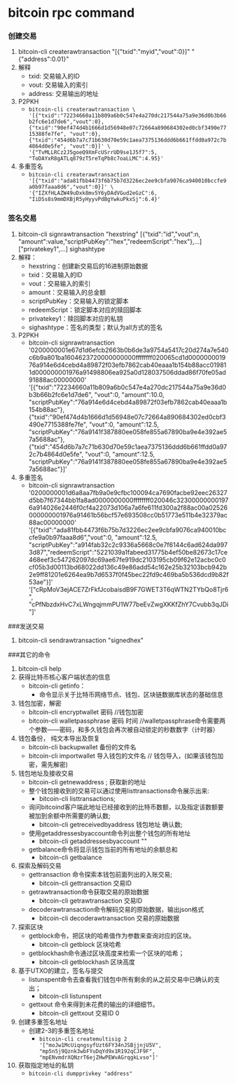# bitcoin rpc command 
### 创建交易
1. bitcoin-cli createrawtransaction "[{\"txid\":\"myid\",\"vout\":0}]" "{\"address\":0.01}"
3. 解释
    * txid: 交易输入的ID
    * vout: 交易输入的索引
    * address: 交易输出的地址
4. P2PKH
    * `bitcoin-cli createrawtransaction \
'[{"txid":"72234660a11b809a6b0c547e4a270dc217544a75a9e36d0b3b66b2fc6e1d7de6","vout":0},{"txid":"90ef474d4b1666d1d56948e07c72664a890684302ed0cbf3490e7715388fe7fe", "vout":0}, {"txid":"454d6b7a7c71b630d70e59c1aea7375136ddd6b661ffdd0a972c7b4864d0e5fe", "vout":0}]' \
'{"TvMLLRCz2J5goeQ9XmFcUSrrUD9se1J5f7":5, "ToDAYxR8gATLq879zT5reTqPb8c7oaLLMC":4.95}'`
5. 多重签名
    * `bitcoin-cli createrawtransaction '[{"txid":"ada81fbb4473f6b75b7d3226ec2ee9cbfa9076ca940010bccfe9a0b97faaa8d6","vout":0}]' \
'{"IZXfHLAZW49uDxk8mv5Y6yDAdVGud2eGzC":6, "IiDSs8s9mmDXBjR5yHyyvPdBgYwkuPkxSj":6.4}'`

### 签名交易
1. bitcoin-cli signrawtransaction "hexstring"  [{"txid":"id","vout":n, "amount":value,"scriptPubKey":"hex","redeemScript":"hex"},...] ["privatekey1",...] sighashtype 
2. 解释：
    * hexstring：创建新交易后的16进制原始数据
    * txid：交易输入的ID
    * vout：交易输入的索引
    * amount：交易输入的总金额
    * scriptPubKey：交易输入的锁定脚本
    * redeemScript：锁定脚本对应的赎回脚本
    * privatekey1：赎回脚本对应的私钥
    * sighashtype：签名的类型；默认为all方式的签名
2. P2PKH
    * bitcoin-cli signrawtransaction '0200000001e67d1d6efcb2663b0b6de3a9754a5417c20d274a7e540c6b9a801ba1604623720000000000ffffffff020065cd1d000000001976a914e6d4cebd4a89872f03efb7862cab40eaaa1b154b88acc019811d000000001976a91498806ea925a0d128037506ddad86f70fe05ad91888ac00000000' '[{"txid":"72234660a11b809a6b0c547e4a270dc217544a75a9e36d0b3b66b2fc6e1d7de6", "vout":0, "amount":10.0, "scriptPubKey":"76a914e6d4cebd4a89872f03efb7862cab40eaaa1b154b88ac"},{"txid":"90ef474d4b1666d1d56948e07c72664a890684302ed0cbf3490e7715388fe7fe", "vout":0, "amount":12.5, "scriptPubKey":"76a9141f387880ee058fe855a67890ba9e4e392ae57a5688ac"},{"txid":"454d6b7a7c71b630d70e59c1aea7375136ddd6b661ffdd0a972c7b4864d0e5fe", "vout":0, "amount":12.5, "scriptPubKey":"76a9141f387880ee058fe855a67890ba9e4e392ae57a5688ac"}]'
3. 多重签名
    * bitcoin-cli signrawtransaction   '0200000001d6a8aa7fb9a0e9cfbc100094ca7690facbe92eec26327d5bb7f67344bb1fa8ad0000000000ffffffff020046c323000000001976a914026e2446f0cf4a22073d106a7a6fe611fd300a2f88ac00a02526000000001976a91461b56bcf57e693508cc0b51773e511b4e32379ac88ac00000000'   '[{"txid":"ada81fbb4473f6b75b7d3226ec2ee9cbfa9076ca940010bccfe9a0b97faaa8d6","vout":0, "amount":12.5, "scriptPubKey":"a914fab32c2c9336a5668c0e7f6144c6ad624da9973d87","redeemScript":"5221039a1fabeed31775b4ef50be82673c17ce468eef3c547262097dc69ae67fe919dc2103195cb09f62e12acbc0c0cf05b3d00113bd68022dd136c49e86add54c162e25b32103bcb942b2e9ff81201e6264ea9b7d6537f0f45bec22fd9c469ba5b536dcd9b82f53ae"}]' '["cRpMoV3ejACE7ZrFkfJcobaisdB9F7GWET3T6qWTN2TYbQo8Tjr6", "cPfNbzdxHvC7xLWngqjmmPU1W77beEvZwgXKKfZhY7Cvubb3qJDi"]'

###发送交易
1. bitcoin-cli sendrawtransaction "signedhex"

###其它的命令
1. bitcoin-cli help
2. 获得比特币核心客户端状态的信息
    *  bitcoin-cli getinfo：
        * 命令显示关于比特币网络节点、钱包、区块链数据库状态的基础信息 
3. 钱包加密，解密
    * bitcoin-cli encryptwallet 密码    //钱包加密
    * bitcoin-cli walletpassphrase 密码 时间   //walletpassphrase命令需要两个参数——密码，和多久钱包会再次被自动锁定的秒数数字（计时器）
4. 钱包备份， 纯文本导出及恢复
    * bitcoin-cli backupwallet 备份的文件名
    * bitcoin-cli importwallet 导入钱包的文件名  // 钱包导入，(如果该钱包加密，需先解密)
5. 钱包地址及接收交易
    * bitcoin-cli getnewaddress ; 获取新的地址
    * 整个钱包接收到的交易可以通过使用listtransactions命令展示出来:
        * bitcoin-cli listtransactions; 
    * 询问bitcoind客户端此地址已经接收到的比特币数额，以及指定该数额要被加到余额中所需要的确认数;
        * bitcoin-cli getreceivedbyaddress 钱包地址 确认数;
    * 使用getaddressesbyaccount命令列出整个钱包的所有地址
        * bitcoin-cli getaddressesbyaccount ""
    * getbalance命令将显示钱包当前的所有地址的余额总和
        * bitcoin-cli getbalance
6. 探索及解码交易
    * gettransaction 命令探索本钱包前面列出的入账交易;
        * bitcoin-cli gettransaction 交易ID
    * getrawtransaction命令获取交易的原始数据
        * bitcoin-cli getrawtransaction 交易ID 
    * decoderawtransaction命令解码交易的原始数据，输出json格式
        * bitcoin-cli decoderawtransaction  交易的原始数据 
7. 探索区块
    * getblock命令，把区块的哈希值作为参数来查询对应的区块。
        * bitcoin-cli getblock 区块哈希
    * getblockhash命令通过区块高度来检索一个区块的哈希；
        * bitcoin-cli getblockhash 区块高度
8. 基于UTXO的建立，签名与提交
    * listunspent命令去查看我们钱包中所有剩余的从之前交易中已确认的支出；
        * bitcoin-cli  listunspent
    * gettxout 命令来得到未花费的输出的详细细节。
        * bitcoin-cli gettxout 交易ID  0
9. 创建多重签名地址
    * 创建2-3的多重签名地址
        * `bitcoin-cli createmultisig 2 '["moJw1McUiqngsyfUzt6FY34nJSBjjnjU5V",         "mp5n5j9Qznk3wbFYuDqYd9x1R192qCJF9F", "mpENvmdrXQNzrT6ejZHwPEWvAGrqgkLvso"]'`
10. 获取指定地址的私钥
    * `bitcoin-cli dumpprivkey "address"`

                            
